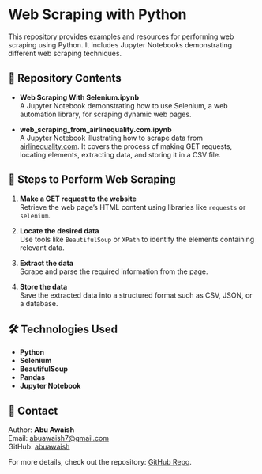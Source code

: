 # Web Scraping with Python

This repository provides examples and resources for performing web scraping using Python. It includes Jupyter Notebooks demonstrating different web scraping techniques.

## 📌 Repository Contents

- **Web Scraping With Selenium.ipynb**  
  A Jupyter Notebook demonstrating how to use Selenium, a web automation library, for scraping dynamic web pages.

- **web_scraping_from_airlinequality.com.ipynb**  
  A Jupyter Notebook illustrating how to scrape data from [airlinequality.com](https://www.airlinequality.com/). It covers the process of making GET requests, locating elements, extracting data, and storing it in a CSV file.

## 🚀 Steps to Perform Web Scraping

1. **Make a GET request to the website**  
   Retrieve the web page’s HTML content using libraries like `requests` or `selenium`.

2. **Locate the desired data**  
   Use tools like `BeautifulSoup` or `XPath` to identify the elements containing relevant data.

3. **Extract the data**  
   Scrape and parse the required information from the page.

4. **Store the data**  
   Save the extracted data into a structured format such as CSV, JSON, or a database.

## 🛠️ Technologies Used

- **Python**
- **Selenium**
- **BeautifulSoup**
- **Pandas**
- **Jupyter Notebook**

## 📧 Contact

Author: **Abu Awaish**  
Email: abuawaish7@gmail.com  
GitHub: [abuawaish](https://github.com/abuawaish)

For more details, check out the repository: [GitHub Repo](https://github.com/abuawaish/web_scraping).
